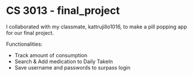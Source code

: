 # CS 3013 - final_project 
I collaborated with my classmate, kattrujillo1016, to make a pill popping app for our final project.

Functionalities: 
- Track amount of consumption 
- Search & Add medication to Daily TakeIn 
- Save username and passwords to surpass login
